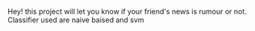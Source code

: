 Hey!
this project will let you know if your friend's news is rumour or not.
Classifier used are naive baised and svm
